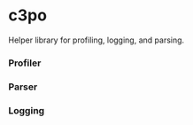 # c3po
Helper library for profiling, logging, and parsing.


### Profiler

### Parser

### Logging


